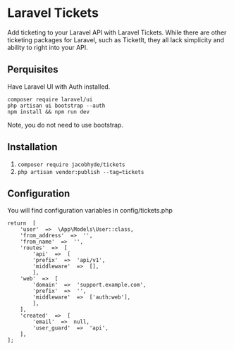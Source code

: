 # Laravel Tickets
Add ticketing to your Laravel API with Laravel Tickets. While there are other ticketing packages for Laravel, such as TicketIt, they all lack simplicity and ability to right into your API.

## Perquisites
Have Laravel UI with Auth installed.

    composer require laravel/ui
    php artisan ui bootstrap --auth
    npm install && npm run dev

Note, you do not need to use bootstrap.

## Installation
1. `composer require jacobhyde/tickets`
2. `php artisan vendor:publish --tag=tickets`

## Configuration
You will find configuration variables in config/tickets.php

```
return  [
	'user'  =>  \App\Models\User::class,
	'from_address'  =>  '',
	'from_name'  =>  '',
	'routes'  =>  [
		'api'  =>  [
		'prefix'  =>  'api/v1',
		'middleware'  =>  [],
		],
	'web'  =>  [
		'domain'  =>  'support.example.com',
		'prefix'  =>  '',
		'middleware'  =>  ['auth:web'],
		],
	],
	'created'  =>  [
		'email'  =>  null,
		'user_guard'  =>  'api',
	],
];
```